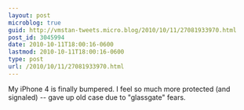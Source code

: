 ```yaml
---
layout: post
microblog: true
guid: http://vmstan-tweets.micro.blog/2010/10/11/27081933970.html
post_id: 3045994
date: 2010-10-11T18:00:16-0600
lastmod: 2010-10-11T18:00:16-0600
type: post
url: /2010/10/11/27081933970.html
---
```

My iPhone 4 is finally bumpered. I feel so much more protected (and signaled) -- gave up old case due to "glassgate" fears.
